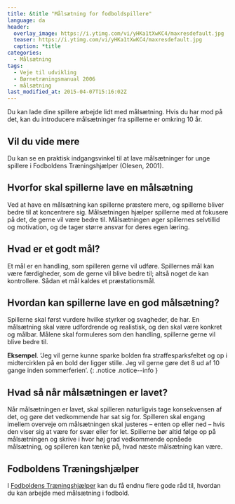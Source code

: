 ```yaml
---
title: &title "Målsætning for fodboldspillere"
language: da
header:
  overlay_image: https://i.ytimg.com/vi/yHKa1tXwKC4/maxresdefault.jpg
  teaser: https://i.ytimg.com/vi/yHKa1tXwKC4/maxresdefault.jpg
  caption: *title
categories:
  - Målsætning
tags:
  - Veje til udvikling
  - Børnetræningsmanual 2006
  - målsætning
last_modified_at: 2015-04-07T15:16:02Z
---
```


Du kan lade dine spillere arbejde lidt med målsætning. Hvis du har mod på det, kan du introducere målsætninger fra spillerne er omkring 10 år.

## Vil du vide mere

Du kan se en praktisk indgangsvinkel til at lave målsætninger for unge spillere i Fodboldens Træningshjælper (Olesen, 2001).

## Hvorfor skal spillerne lave en målsætning

Ved at have en målsætning kan spillerne præstere mere, og spillerne bliver bedre til at koncentrere sig. Målsætningen hjælper spillerne med at fokusere på det, de gerne vil være bedre til. Målsætningen øger spillernes selvtillid og motivation, og de tager større ansvar for deres egen læring.

## Hvad er et godt mål?

Et mål er en handling, som spilleren gerne vil udføre. Spillernes mål kan være færdigheder, som de gerne vil blive bedre til; altså noget de kan kontrollere. Sådan et mål kaldes et præstationsmål.

## Hvordan kan spillerne lave en god målsætning?

Spillerne skal først vurdere hvilke styrker og svagheder, de har. En målsætning skal være udfordrende og realistisk, og den skal være konkret og målbar. Målene skal formuleres som den handling, spillerne gerne vil blive bedre til.

**Eksempel**. ’Jeg vil gerne kunne sparke bolden fra straffesparksfeltet og op i midtercirklen på en bold der ligger stille. Jeg vil gerne gøre det 8 ud af 10 gange inden sommerferien’.
{: .notice .notice--info }

## Hvad så når målsætningen er lavet?

Når målsætningen er lavet, skal spilleren naturligvis tage konsekvensen af det, og gøre det vedkommende har sat sig for. Spilleren skal engang imellem overveje om målsætningen skal justeres – enten op eller ned – hvis den viser sig at være for svær eller for let. Spillerne bør altid følge op på målsætningen og skrive i hvor høj grad vedkommende opnåede målsætning, og spilleren kan tænke på, hvad næste målsætning kan være.

## Fodboldens Træningshjælper

I [Fodboldens Træningshjælper](/hjaelper/) kan du få endnu flere gode råd til, hvordan du kan arbejde med målsætning i fodbold.

